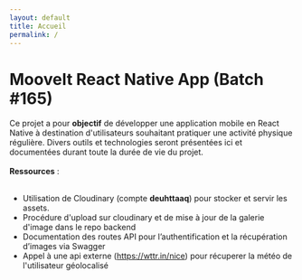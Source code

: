 ```yaml
---
layout: default
title: Accueil
permalink: /
---
```


# MooveIt React Native App (Batch #165)

<div class="content-center" markdown="1">

Ce projet a pour **objectif** de développer une application mobile en React Native à destination d'utilisateurs souhaitant pratiquer une activité physique régulière.
Divers outils et technologies seront présentées ici et documentées durant toute la durée de vie du projet.
<br><br>
**Ressources** :
<br><br>

- Utilisation de Cloudinary (compte **deuhttaaq**) pour stocker et servir les assets.
- Procédure d'upload sur cloudinary et de mise à jour de la galerie d'image dans le repo backend
- Documentation des routes API pour l’authentification et la récupération d’images via Swagger
- Appel à une api externe (https://wttr.in/nice) pour récuperer la météo de l'utilisateur géolocalisé

</div>
